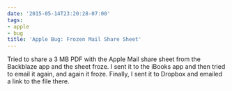 ```yaml
---
date: '2015-05-14T23:20:28-07:00'
tags:
- apple
- bug
title: 'Apple Bug: Frozen Mail Share Sheet'
---
```


Tried to share a 3 MB PDF with the Apple Mail share sheet from the Backblaze app and the sheet froze. I sent it to the iBooks app and then tried to email it again, and again it froze. Finally, I sent it to Dropbox and emailed a link to the file there.
